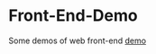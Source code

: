 # Front-End-Demo
Some demos of web front-end
[demo]( https://fujennifer.github.io/Front-End-Demo/bsbasic.html)
